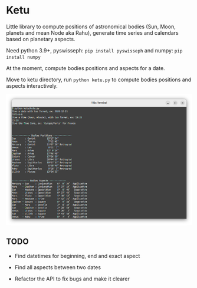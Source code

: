 # Ketu

Little library to compute positions of astronomical bodies (Sun, Moon, planets
and mean Node aka Rahu), generate time series and calendars based on planetary
aspects.

Need python 3.9+, pyswisseph: `pip install pyswisseph` and numpy: `pip install
numpy`

At the moment, compute bodies positions and aspects for a date.

Move to ketu directory, run `python ketu.py` to compute bodies positions and 
aspects interactively.

![Terminal screen](res/ketu.png)

## TODO

+ Find datetimes for beginning, end and exact aspect
  
+ Find all aspects between two dates

+ Refactor the API to fix bugs and make it clearer
